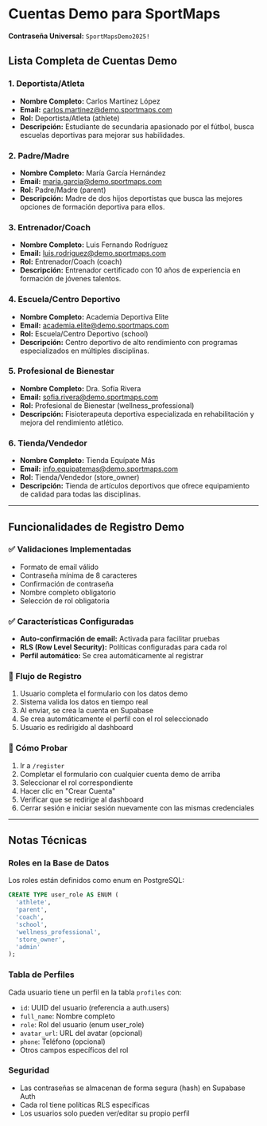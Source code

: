 # Cuentas Demo para SportMaps

**Contraseña Universal:** `SportMapsDemo2025!`

## Lista Completa de Cuentas Demo

### 1. Deportista/Atleta
- **Nombre Completo:** Carlos Martínez López
- **Email:** carlos.martinez@demo.sportmaps.com
- **Rol:** Deportista/Atleta (athlete)
- **Descripción:** Estudiante de secundaria apasionado por el fútbol, busca escuelas deportivas para mejorar sus habilidades.

### 2. Padre/Madre
- **Nombre Completo:** María García Hernández
- **Email:** maria.garcia@demo.sportmaps.com
- **Rol:** Padre/Madre (parent)
- **Descripción:** Madre de dos hijos deportistas que busca las mejores opciones de formación deportiva para ellos.

### 3. Entrenador/Coach
- **Nombre Completo:** Luis Fernando Rodríguez
- **Email:** luis.rodriguez@demo.sportmaps.com
- **Rol:** Entrenador/Coach (coach)
- **Descripción:** Entrenador certificado con 10 años de experiencia en formación de jóvenes talentos.

### 4. Escuela/Centro Deportivo
- **Nombre Completo:** Academia Deportiva Elite
- **Email:** academia.elite@demo.sportmaps.com
- **Rol:** Escuela/Centro Deportivo (school)
- **Descripción:** Centro deportivo de alto rendimiento con programas especializados en múltiples disciplinas.

### 5. Profesional de Bienestar
- **Nombre Completo:** Dra. Sofía Rivera
- **Email:** sofia.rivera@demo.sportmaps.com
- **Rol:** Profesional de Bienestar (wellness_professional)
- **Descripción:** Fisioterapeuta deportiva especializada en rehabilitación y mejora del rendimiento atlético.

### 6. Tienda/Vendedor
- **Nombre Completo:** Tienda Equípate Más
- **Email:** info.equipatemas@demo.sportmaps.com
- **Rol:** Tienda/Vendedor (store_owner)
- **Descripción:** Tienda de artículos deportivos que ofrece equipamiento de calidad para todas las disciplinas.

---

## Funcionalidades de Registro Demo

### ✅ Validaciones Implementadas
- Formato de email válido
- Contraseña mínima de 8 caracteres
- Confirmación de contraseña
- Nombre completo obligatorio
- Selección de rol obligatoria

### ✅ Características Configuradas
- **Auto-confirmación de email:** Activada para facilitar pruebas
- **RLS (Row Level Security):** Políticas configuradas para cada rol
- **Perfil automático:** Se crea automáticamente al registrar

### 🔄 Flujo de Registro
1. Usuario completa el formulario con los datos demo
2. Sistema valida los datos en tiempo real
3. Al enviar, se crea la cuenta en Supabase
4. Se crea automáticamente el perfil con el rol seleccionado
5. Usuario es redirigido al dashboard

### 🧪 Cómo Probar
1. Ir a `/register`
2. Completar el formulario con cualquier cuenta demo de arriba
3. Seleccionar el rol correspondiente
4. Hacer clic en "Crear Cuenta"
5. Verificar que se redirige al dashboard
6. Cerrar sesión e iniciar sesión nuevamente con las mismas credenciales

---

## Notas Técnicas

### Roles en la Base de Datos
Los roles están definidos como enum en PostgreSQL:
```sql
CREATE TYPE user_role AS ENUM (
  'athlete',
  'parent', 
  'coach',
  'school',
  'wellness_professional',
  'store_owner',
  'admin'
);
```

### Tabla de Perfiles
Cada usuario tiene un perfil en la tabla `profiles` con:
- `id`: UUID del usuario (referencia a auth.users)
- `full_name`: Nombre completo
- `role`: Rol del usuario (enum user_role)
- `avatar_url`: URL del avatar (opcional)
- `phone`: Teléfono (opcional)
- Otros campos específicos del rol

### Seguridad
- Las contraseñas se almacenan de forma segura (hash) en Supabase Auth
- Cada rol tiene políticas RLS específicas
- Los usuarios solo pueden ver/editar su propio perfil
